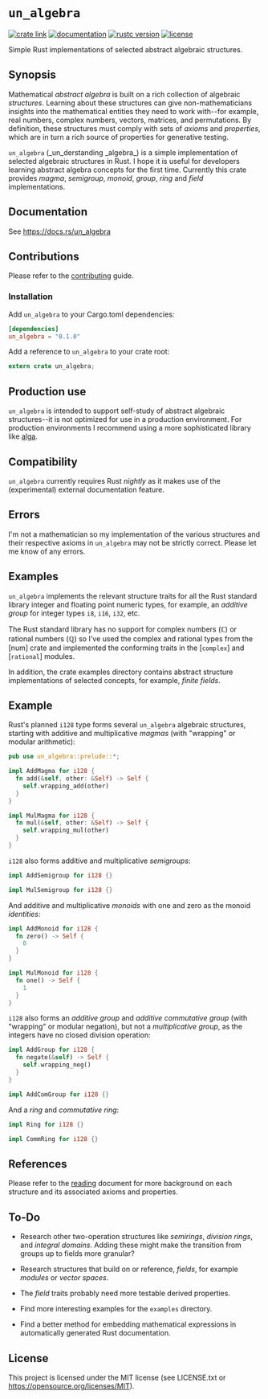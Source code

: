 # `un_algebra`

[![crate link][crate-SVG]][crate-URL]
[![documentation][docs-SVG]][docs-URL]
[![rustc version][rustc-SVG]][rustc-URL]
[![license][license-SVG]][license-URL]


Simple Rust implementations of selected abstract algebraic structures.

## Synopsis

Mathematical _abstract algebra_ is built on a rich collection of
algebraic _structures_. Learning about these structures can give
non-mathematicians insights into the mathematical entities they need
to work with--for example, real numbers, complex numbers, vectors,
matrices, and permutations. By definition, these structures must
comply with sets of _axioms_ and _properties_, which are in turn a
rich source of properties for generative testing.

`un_algebra` (\_un\_derstanding \_algebra\_) is a simple
implementation of selected algebraic structures in Rust. I hope it
is useful for developers learning abstract algebra concepts for the
first time. Currently this crate provides _magma_, _semigroup_,
_monoid_, _group_, _ring_ and _field_ implementations.


## Documentation

See https://docs.rs/un_algebra


## Contributions

Please refer to the [contributing] guide.


### Installation

Add `un_algebra` to your Cargo.toml dependencies:

```toml
[dependencies]
un_algebra = "0.1.0"
```

Add a reference to `un_algebra` to your crate root:

```rust
extern crate un_algebra;
```


## Production use

`un_algebra` is intended to support self-study of abstract algebraic
structures--it is not optimized for use in a production
environment. For production environments I recommend using a more
sophisticated library like [alga].


## Compatibility

`un_algebra` currently requires Rust _nightly_ as it makes use of
the (experimental) external documentation feature.


## Errors

I'm not a mathematician so my implementation of the various
structures and their respective axioms in `un_algebra` may not be
strictly correct. Please let me know of any errors.


## Examples

`un_algebra` implements the relevant structure traits for all the
Rust standard library integer and floating point numeric types, for
example, an _additive_ _group_ for integer types `i8`, `i16`, `i32`,
etc.

The Rust standard library has no support for complex numbers
(&#x2102;) or rational numbers (&#x211a;) so I've used the complex
and rational types from the [num] crate and implemented the
conforming traits in the [`complex`] and [`rational`] modules.

In addition, the crate examples directory contains abstract
structure implementations of selected concepts, for example,
_finite_ _fields_.


## Example

Rust's planned `i128` type forms several `un_algebra` algebraic
structures, starting with additive and multiplicative _magmas_ (with
"wrapping" or modular arithmetic):

```rust
pub use un_algebra::prelude::*;

impl AddMagma for i128 {
  fn add(&self, other: &Self) -> Self {
    self.wrapping_add(other)
  }
}

impl MulMagma for i128 {
  fn mul(&self, other: &Self) -> Self {
    self.wrapping_mul(other)
  }
}
````

`i128` also forms additive and multiplicative _semigroups_:

```rust
impl AddSemigroup for i128 {}

impl MulSemigroup for i128 {}
````

And additive and multiplicative _monoids_ with one and zero as the
monoid _identities_:

```rust
impl AddMonoid for i128 {
  fn zero() -> Self {
    0
  }
}

impl MulMonoid for i128 {
  fn one() -> Self {
    1
  }
}
```

`i128` also forms an _additive_ _group_ and _additive_ _commutative_
_group_ (with "wrapping" or modular negation), but not a
_multiplicative_ _group_, as the integers have no closed division
operation:

```rust
impl AddGroup for i128 {
  fn negate(&self) -> Self {
    self.wrapping_neg()
  }
}

impl AddComGroup for i128 {}
```

And a _ring_ and _commutative_ _ring_:

```rust
impl Ring for i128 {}

impl CommRing for i128 {}
```


## References

Please refer to the [reading] document for more background on each
structure and its associated axioms and properties.


## To-Do

* Research other two-operation structures like _semirings_,
  _division_ _rings_, and _integral_ _domains_. Adding these might
  make the transition from groups up to fields more granular?

* Research structures that build on or reference, _fields_, for
  example _modules_ or _vector_ _spaces_.

* The _field_ traits probably need more testable derived properties.

* Find more interesting examples for the `examples` directory.

* Find a better method for embedding mathematical expressions in
  automatically generated Rust documentation.


## License

This project is licensed under the MIT license (see LICENSE.txt or
https://opensource.org/licenses/MIT).



<!-- Reference links used above -->

[alga]: https://crates.io/crates/alga

[reading]: https://gitlab.com/ornamentist/un-algebra/blob/master/doc/reading.md

[contributing]: https://gitlab.com/ornamentist/un-algebra/blob/master/CONTRIBUTING.md

[crate-SVG]: https://img.shields.io/crates/v/un_algebra.svg

[crate-URL]: https://crates.io/crates/un_algebra

[docs-SVG]: https://docs.rs/un_algebra/badge.svg

[docs-URL]: https://docs.rs/un_algebra

[rustc-SVG]: https://img.shields.io/badge/rustc-nightly-red.svg

[rustc-URL]: https://www.rust-lang.org

[license-SVG]: https://img.shields.io/badge/license-MIT-blue.svg

[license-URL]: https://opensource.org/licenses/MIT




